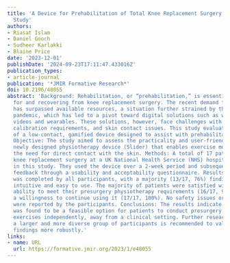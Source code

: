 ```yaml
---
title: 'A Device for Prehabilitation of Total Knee Replacement Surgery (Slider): Usability
  Study'
authors:
- Riasat Islam
- Daniel Gooch
- Sudheer Karlakki
- Blaine Price
date: '2023-12-01'
publishDate: '2024-09-23T17:11:47.433016Z'
publication_types:
- article-journal
publication: '*JMIR Formative Research*'
doi: 10.2196/48055
abstract: 'Background: Rehabilitation, or “prehabilitation,” is essential in preparing
  for and recovering from knee replacement surgery. The recent demand for these services
  has surpassed available resources, a situation further strained by the COVID-19
  pandemic, which has led to a pivot toward digital solutions such as web- or app-based
  videos and wearables. These solutions, however, face challenges with user engagement,
  calibration requirements, and skin contact issues. This study evaluated the practicality
  of a low-contact, gamified device designed to assist with prehabilitation exercises.
  Objective: The study aimed to assess the practicality and user-friendliness of a
  newly designed physiotherapy device (Slider) that enables exercise monitoring without
  the need for direct contact with the skin. Methods: A total of 17 patients awaiting
  knee replacement surgery at a UK National Health Service (NHS) hospital participated
  in this study. They used the device over a 2-week period and subsequently provided
  feedback through a usability and acceptability questionnaire. Results: The study
  was completed by all participants, with a majority (13/17, 76%) finding the device
  intuitive and easy to use. The majority of patients were satisfied with the device’s
  ability to meet their presurgery physiotherapy requirements (16/17, 94%) and expressed
  a willingness to continue using it (17/17, 100%). No safety issues or adverse effects
  were reported by the participants. Conclusions: The results indicate that the device
  was found to be a feasible option for patients to conduct presurgery physiotherapy
  exercises independently, away from a clinical setting. Further research involving
  a larger and more diverse group of participants is recommended to validate these
  findings more robustly.'
links:
- name: URL
  url: https://formative.jmir.org/2023/1/e48055
---
```

